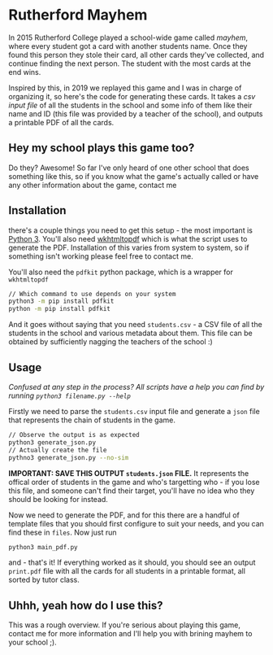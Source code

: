 # Rutherford Mayhem

In 2015 Rutherford College played a school-wide game called _mayhem_, where every student got a card with another students name. Once they found this person they stole their card, all other cards they've collected, and continue finding the next person. The student with the most cards at the end wins.

Inspired by this, in 2019 we replayed this game and I was in charge of organizing it, so here's the code for generating these cards. It takes a *csv input file* of all the students in the school and some info of them like their name and ID (this file was provided by a teacher of the school), and outputs a printable PDF of all the cards.

## Hey my school plays this game too?

Do they? Awesome! So far I've only heard of one other school that does something like this, so if you know what the game's actually called or have any other information about the game, contact me

## Installation

there's a couple things you need to get this setup - the most important is [Python 3](https://www.python.org/). You'll also need [wkhtmltopdf](https://wkhtmltopdf.org/index.html) which is what the script uses to generate the PDF. Installation of this varies from system to system, so if something isn't working please feel free to contact me.

You'll also need the `pdfkit` python package, which is a wrapper for `wkhtmltopdf`
```bash
// Which command to use depends on your system
python3 -m pip install pdfkit
python -m pip install pdfkit
```

And it goes without saying that you need `students.csv` - a CSV file of all the students in the school and various metadata about them. This file can be obtained by sufficiently nagging the teachers of the school :)

## Usage

_Confused at any step in the process? All scripts have a help you can find by running `python3 filename.py --help`_

Firstly we need to parse the `students.csv` input file and generate a `json` file that represents the chain of students in the game.

```bash
// Observe the output is as expected
python3 generate_json.py
// Actually create the file
pythno3 generate_json.py --no-sim
```

**IMPORTANT: SAVE THIS OUTPUT `students.json` FILE.** It represents the offical order of students in the game and who's targetting who - if you lose this file, and someone can't find their target, you'll have no idea who they should be looking for instead.

Now we need to generate the PDF, and for this there are a handful of template files that you should first configure to suit your needs, and you can find these in `files`. Now just run

```bash
python3 main_pdf.py
```

and - that's it! If everything worked as it should, you should see an output `print.pdf` file with all the cards for all students in a printable format, all sorted by tutor class.

## Uhhh, yeah how do I use this?

This was a rough overview. If you're serious about playing this game, contact me for more information and I'll help you with brining mayhem to your school ;).
